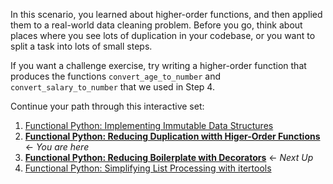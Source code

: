 In this scenario, you learned about higher-order functions, and then applied
them to a real-world data cleaning problem. Before you go, think about places
where you see lots of duplication in your codebase, or you want to split a
task into lots of small steps.

If you want a challenge exercise, try writing a higher-order function that
produces the functions `convert_age_to_number` and `convert_salary_to_number`
that we used in Step 4.

Continue your path through this interactive set:

1. [Functional Python: Implementing Immutable Data Structures](https://learning.oreilly.com/scenarios/-/9781492094838)
2. **[Functional Python: Reducing Duplication witth Higer-Order Functions](https://learning.oreilly.com/scenarios/-/9781492094845)** &#8592; *You are here*
3. **[Functional Python: Reducing Boilerplate with Decorators](https://learning.oreilly.com/scenarios/-/9781492094852)** &#8592; *Next Up*
4. [Functional Python: Simplifying List Processing with itertools](https://learning.oreilly.com/scenarios/-/9781492094869)
